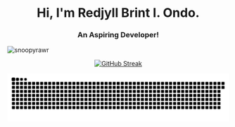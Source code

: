 <h1 align="center">Hi, I'm Redjyll Brint I. Ondo.</h1>
<h3  align="center">An Aspiring Developer!</h3>

<p align="left"> <img src="https://komarev.com/ghpvc/?username=snoopyrawr&label=Profile%20views&color=840807&style=flat" alt="snoopyrawr" /> </p>

<p align="center">
<a href="https://git.io/streak-stats"><img src="https://streak-stats.demolab.com/?user=Snoopyrawr&theme=shadow-red&border_radius=4.2" alt="GitHub Streak" /></a>
</p>

<picture>
  <img alt="github-snake" src="github-user-contribution.svg" />
</picture>
